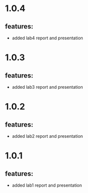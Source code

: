 # 1.0.4

## features:

- added lab4 report and presentation

# 1.0.3

## features:

- added lab3 report and presentation

# 1.0.2

## features:

- added lab2 report and presentation

# 1.0.1

## features:

- added lab1 report and presentation